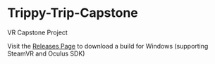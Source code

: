 # Trippy-Trip-Capstone
VR Capstone Project

Visit the [Releases Page](https://github.com/birbalds/Trippy-Trip-Capstone/releases) to download a build for Windows (supporting SteamVR and Oculus SDK)
